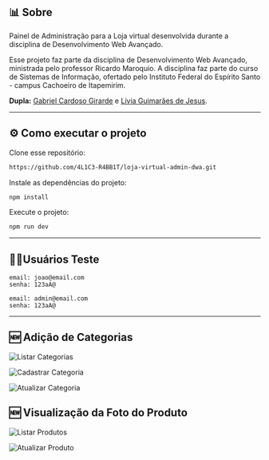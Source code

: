 ## 📊 Sobre

Painel de Administração para a Loja virtual desenvolvida durante a disciplina de Desenvolvimento Web Avançado.

Esse projeto faz parte da disciplina de Desenvolvimento Web Avançado, ministrada pelo professor Ricardo Maroquio. A disciplina faz parte do curso de Sistemas de Informação, ofertado pelo Instituto Federal do Espírito Santo - campus Cachoeiro de Itapemirim.

**Dupla:** [Gabriel Cardoso Girarde](https://github.com/GNobroga) e [Livia Guimarães de Jesus](https://github.com/4L1C3-R4BB1T).

---

## ⚙️ Como executar o projeto

Clone esse repositório:

```bash
https://github.com/4L1C3-R4BB1T/loja-virtual-admin-dwa.git
```

Instale as dependências do projeto:

```bash
npm install
```

Execute o projeto:

```bash
npm run dev
```

---

## 👩‍💼Usuários Teste

```
email: joao@email.com  
senha: 123aA@

email: admin@email.com
senha: 123aA@
```

---

## 🆕 Adição de Categorias

![Listar Categorias](https://github.com/4L1C3-R4BB1T/loja-virtual-admin-dwa/blob/feature/categories/assets/1.png)

![Cadastrar Categoria](https://github.com/4L1C3-R4BB1T/loja-virtual-admin-dwa/blob/feature/categories/assets/2.png)

![Atualizar Categoria](https://github.com/4L1C3-R4BB1T/loja-virtual-admin-dwa/blob/feature/categories/assets/3.png)

## 🆕 Visualização da Foto do Produto

![Listar Produtos](https://github.com/4L1C3-R4BB1T/loja-virtual-admin-dwa/blob/feature/categories/assets/4.png)

![Atualizar Produto](https://github.com/4L1C3-R4BB1T/loja-virtual-admin-dwa/blob/feature/categories/assets/5.png)
